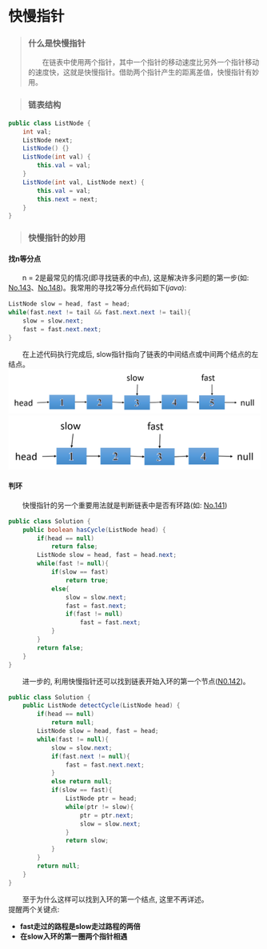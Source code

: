 # 快慢指针

> ### 什么是快慢指针  
> &emsp;&emsp;在链表中使用两个指针，其中一个指针的移动速度比另外一个指针移动的速度快，这就是快慢指针。借助两个指针产生的距离差值，快慢指针有妙用。 

> ### 链表结构  
```java
public class ListNode {
    int val;
    ListNode next;
    ListNode() {}
    ListNode(int val) { 
        this.val = val; 
    }
    ListNode(int val, ListNode next) { 
        this.val = val; 
        this.next = next; 
    }
}
```
> ### 快慢指针的妙用
#### 找n等分点  
&emsp;&emsp;n = 2是最常见的情况(即寻找链表的中点), 这是解决许多问题的第一步(如: [No.143](https://leetcode-cn.com/problems/reorder-list/)、[No.148](https://leetcode-cn.com/problems/sort-list/))。我常用的寻找2等分点代码如下(*java*):  
```java
ListNode slow = head, fast = head;
while(fast.next != tail && fast.next.next != tail){
    slow = slow.next;
    fast = fast.next.next;
}
```
&emsp;&emsp;在上述代码执行完成后, slow指针指向了链表的中间结点或中间两个结点的左结点。  
![奇数结点](SF_O.png)  
![偶数结点](SF_E.png)
#### 判环  
&emsp;&emsp;快慢指针的另一个重要用法就是判断链表中是否有环路(如: [No.141](https://leetcode-cn.com/problems/linked-list-cycle/))  
```java
public class Solution {
    public boolean hasCycle(ListNode head) {
        if(head == null)
            return false;
        ListNode slow = head, fast = head.next;
        while(fast != null){
            if(slow == fast)
                return true;
            else{
                slow = slow.next;
                fast = fast.next;
                if(fast != null)
                    fast = fast.next;
            }
        }
        return false;
    }
}
```
&emsp;&emsp;进一步的, 利用快慢指针还可以找到链表开始入环的第一个节点([N0.142](https://leetcode-cn.com/problems/linked-list-cycle-ii/))。
```java
public class Solution {
    public ListNode detectCycle(ListNode head) {
        if(head == null)
            return null;
        ListNode slow = head, fast = head;
        while(fast != null){
            slow = slow.next;
            if(fast.next != null){
                fast = fast.next.next;
            }
            else return null;
            if(slow == fast){
                ListNode ptr = head;
                while(ptr != slow){
                    ptr = ptr.next;
                    slow = slow.next;
                }
                return slow;
            }
        }
        return null;
    }
}
```
&emsp;&emsp;至于为什么这样可以找到入环的第一个结点, 这里不再详述。  
提醒两个关键点:
* **fast走过的路程是slow走过路程的两倍**  
* **在slow入环的第一圈两个指针相遇**
